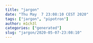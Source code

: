 ```yaml
---
title: "jargon"
date: "Thu May  7 23:08:10 CEST 2020"
tags: ["jargon", "pipotron"]
author: m1ch3l
categories: ["generated"]
slug: "jargon/2020-05-07-23:08:10"
---
```



